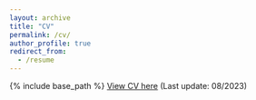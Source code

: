 ```yaml
---
layout: archive
title: "CV"
permalink: /cv/
author_profile: true
redirect_from:
  - /resume
---
```



{% include base_path %}
[View CV here](http://hou-kaiyuan.github.io/files/Kaiyuan_CV.pdf) (Last update: 08/2023)

